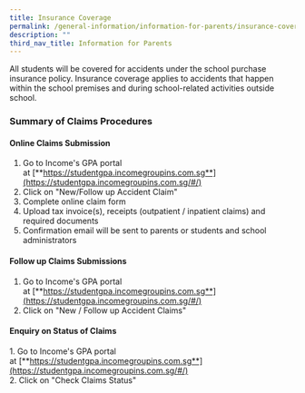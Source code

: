 ```yaml
---
title: Insurance Coverage
permalink: /general-information/information-for-parents/insurance-coverage
description: ""
third_nav_title: Information for Parents
---
```

All students will be covered for accidents under the school purchase insurance policy. Insurance coverage applies to accidents that happen within the school premises and during school-related activities outside school.  
  

### Summary of Claims Procedures

  

#### Online Claims Submission

1. Go to Income's GPA portal at [**https://studentgpa.incomegroupins.com.sg**](https://studentgpa.incomegroupins.com.sg/#/)  
2. Click on "New/Follow up Accident Claim"  
3. Complete online claim form  
4. Upload tax invoice(s), receipts (outpatient / inpatient claims) and required documents  
5. Confirmation email will be sent to parents or students and school administrators  
  

#### Follow up Claims Submissions

1. Go to Income's GPA portal at [**https://studentgpa.incomegroupins.com.sg**](https://studentgpa.incomegroupins.com.sg/#/)  
2. Click on "New / Follow up Accident Claims"  
  

#### Enquiry on Status of Claims

1. Go to Income's GPA portal at [**https://studentgpa.incomegroupins.com.sg**](https://studentgpa.incomegroupins.com.sg/#/)  
2. Click on "Check Claims Status"